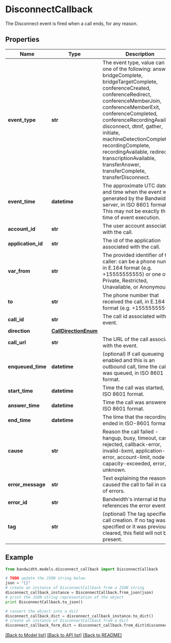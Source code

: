 # DisconnectCallback

The Disconnect event is fired when a call ends, for any reason.

## Properties
Name | Type | Description | Notes
------------ | ------------- | ------------- | -------------
**event_type** | **str** | The event type, value can be one of the following: answer, bridgeComplete, bridgeTargetComplete, conferenceCreated, conferenceRedirect, conferenceMemberJoin, conferenceMemberExit, conferenceCompleted, conferenceRecordingAvailable, disconnect, dtmf, gather, initiate, machineDetectionComplete, recordingComplete, recordingAvailable, redirect, transcriptionAvailable, transferAnswer, transferComplete, transferDisconnect. | [optional] 
**event_time** | **datetime** | The approximate UTC date and time when the event was generated by the Bandwidth server, in ISO 8601 format. This may not be exactly the time of event execution. | [optional] 
**account_id** | **str** | The user account associated with the call. | [optional] 
**application_id** | **str** | The id of the application associated with the call. | [optional] 
**var_from** | **str** | The provided identifier of the caller: can be a phone number in E.164 format (e.g. +15555555555) or one of Private, Restricted, Unavailable, or Anonymous. | [optional] 
**to** | **str** | The phone number that received the call, in E.164 format (e.g. +15555555555). | [optional] 
**call_id** | **str** | The call id associated with the event. | [optional] 
**direction** | [**CallDirectionEnum**](CallDirectionEnum.md) |  | [optional] 
**call_url** | **str** | The URL of the call associated with the event. | [optional] 
**enqueued_time** | **datetime** | (optional) If call queueing is enabled and this is an outbound call, time the call was queued, in ISO 8601 format. | [optional] 
**start_time** | **datetime** | Time the call was started, in ISO 8601 format. | [optional] 
**answer_time** | **datetime** | Time the call was answered, in ISO 8601 format. | [optional] 
**end_time** | **datetime** | The time that the recording ended in ISO-8601 format | [optional] 
**cause** | **str** | Reason the call failed - hangup, busy, timeout, cancel, rejected, callback-error, invalid-bxml, application-error, account-limit, node-capacity-exceeded, error, or unknown. | [optional] 
**error_message** | **str** | Text explaining the reason that caused the call to fail in case of errors. | [optional] 
**error_id** | **str** | Bandwidth&#39;s internal id that references the error event. | [optional] 
**tag** | **str** | (optional) The tag specified on call creation. If no tag was specified or it was previously cleared, this field will not be present. | [optional] 

## Example

```python
from bandwidth.models.disconnect_callback import DisconnectCallback

# TODO update the JSON string below
json = "{}"
# create an instance of DisconnectCallback from a JSON string
disconnect_callback_instance = DisconnectCallback.from_json(json)
# print the JSON string representation of the object
print DisconnectCallback.to_json()

# convert the object into a dict
disconnect_callback_dict = disconnect_callback_instance.to_dict()
# create an instance of DisconnectCallback from a dict
disconnect_callback_form_dict = disconnect_callback.from_dict(disconnect_callback_dict)
```
[[Back to Model list]](../README.md#documentation-for-models) [[Back to API list]](../README.md#documentation-for-api-endpoints) [[Back to README]](../README.md)


